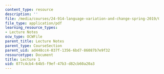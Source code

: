 ```yaml
---
content_type: resource
description: ''
file: /media/courses/24-914-language-variation-and-change-spring-2019/077c4cb464b5f9ef47b3d82cb60a20a3_MIT24_914s19_lec1.pdf
file_type: application/pdf
learning_resource_types:
- Lecture Notes
ocw_type: OCWFile
parent_title: Lecture Notes
parent_type: CourseSection
parent_uid: ad448cc4-037f-1356-6bd7-86087b7e9f32
resourcetype: Document
title: Lecture 1
uid: 077c4cb4-64b5-f9ef-47b3-d82cb60a20a3
---
```

